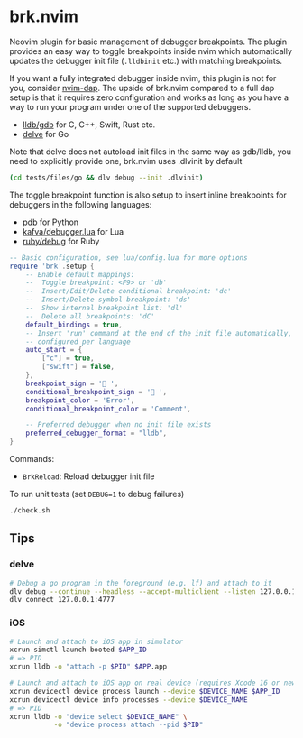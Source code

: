 # brk.nvim
Neovim plugin for basic management of debugger breakpoints. The plugin provides
an easy way to toggle breakpoints inside nvim which automatically updates the
debugger init file (`.lldbinit` etc.) with matching breakpoints.

If you want a fully integrated debugger inside nvim, this plugin is not for you,
consider [nvim-dap](https://github.com/mfussenegger/nvim-dap). The upside of
brk.nvim compared to a full dap setup is that it requires zero configuration
and works as long as you have a way to run your program under one of the
supported debuggers.

* [lldb/gdb](https://lldb.llvm.org/use/map.html) for C, C++, Swift, Rust etc.
* [delve](https://github.com/go-delve/delve/blob/master/Documentation/cli/getting_started.md) for Go

Note that delve does not autoload init files in the same way as gdb/lldb, you need to
explicitly provide one, brk.nvim uses .dlvinit by default

```bash
(cd tests/files/go && dlv debug --init .dlvinit)
```

The toggle breakpoint function is also setup to insert inline breakpoints for
debuggers in the following languages:

* [pdb](https://docs.python.org/3/library/pdb.html) for Python
* [kafva/debugger.lua](https://github.com/kafva/debugger.lua) for Lua
* [ruby/debug](https://github.com/ruby/debug) for Ruby

```lua
-- Basic configuration, see lua/config.lua for more options
require 'brk'.setup {
    -- Enable default mappings:
    --  Toggle breakpoint: <F9> or 'db'
    --  Insert/Edit/Delete conditional breakpoint: 'dc'
    --  Insert/Delete symbol breakpoint: 'ds'
    --  Show internal breakpoint list: 'dl'
    --  Delete all breakpoints: 'dC'
    default_bindings = true,
    -- Insert 'run' command at the end of the init file automatically,
    -- configured per language
    auto_start = {
        ["c"] = true,
        ["swift"] = false,
    },
    breakpoint_sign = '󰝥 ',
    conditional_breakpoint_sign = '󰝥 ',
    breakpoint_color = 'Error',
    conditional_breakpoint_color = 'Comment',

    -- Preferred debugger when no init file exists
    preferred_debugger_format = "lldb",
}
```

Commands:
* `BrkReload`: Reload debugger init file

To run unit tests (set `DEBUG=1` to debug failures)
```bash
./check.sh
```

## Tips

### delve
```bash
# Debug a go program in the foreground (e.g. lf) and attach to it
dlv debug --continue --headless --accept-multiclient --listen 127.0.0.1:4777
dlv connect 127.0.0.1:4777
```

### iOS
```bash
# Launch and attach to iOS app in simulator
xcrun simctl launch booted $APP_ID
# => PID
xcrun lldb -o "attach -p $PID" $APP.app

# Launch and attach to iOS app on real device (requires Xcode 16 or newer)
xcrun devicectl device process launch --device $DEVICE_NAME $APP_ID
xcrun devicectl device info processes --device $DEVICE_NAME
# => PID
xcrun lldb -o "device select $DEVICE_NAME" \
           -o "device process attach --pid $PID"
```
